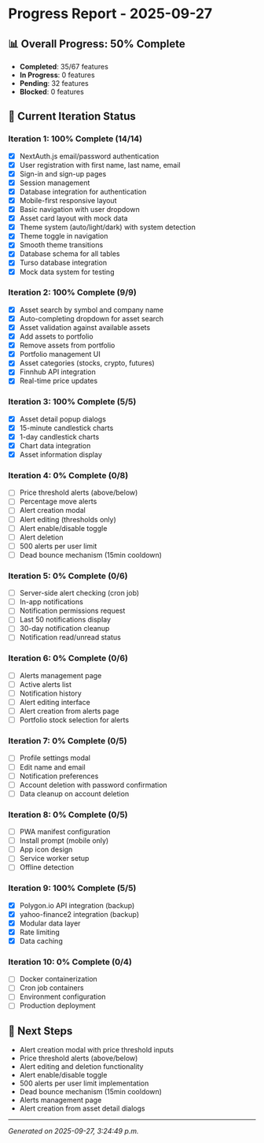 # Progress Report - 2025-09-27

## 📊 Overall Progress: 50% Complete

- **Completed**: 35/67 features
- **In Progress**: 0 features
- **Pending**: 32 features
- **Blocked**: 0 features

## 🎯 Current Iteration Status

### Iteration 1: 100% Complete (14/14)
- [x] NextAuth.js email/password authentication
- [x] User registration with first name, last name, email
- [x] Sign-in and sign-up pages
- [x] Session management
- [x] Database integration for authentication
- [x] Mobile-first responsive layout
- [x] Basic navigation with user dropdown
- [x] Asset card layout with mock data
- [x] Theme system (auto/light/dark) with system detection
- [x] Theme toggle in navigation
- [x] Smooth theme transitions
- [x] Database schema for all tables
- [x] Turso database integration
- [x] Mock data system for testing

### Iteration 2: 100% Complete (9/9)
- [x] Asset search by symbol and company name
- [x] Auto-completing dropdown for asset search
- [x] Asset validation against available assets
- [x] Add assets to portfolio
- [x] Remove assets from portfolio
- [x] Portfolio management UI
- [x] Asset categories (stocks, crypto, futures)
- [x] Finnhub API integration
- [x] Real-time price updates

### Iteration 3: 100% Complete (5/5)
- [x] Asset detail popup dialogs
- [x] 15-minute candlestick charts
- [x] 1-day candlestick charts
- [x] Chart data integration
- [x] Asset information display

### Iteration 4: 0% Complete (0/8)
- [ ] Price threshold alerts (above/below)
- [ ] Percentage move alerts
- [ ] Alert creation modal
- [ ] Alert editing (thresholds only)
- [ ] Alert enable/disable toggle
- [ ] Alert deletion
- [ ] 500 alerts per user limit
- [ ] Dead bounce mechanism (15min cooldown)

### Iteration 5: 0% Complete (0/6)
- [ ] Server-side alert checking (cron job)
- [ ] In-app notifications
- [ ] Notification permissions request
- [ ] Last 50 notifications display
- [ ] 30-day notification cleanup
- [ ] Notification read/unread status

### Iteration 6: 0% Complete (0/6)
- [ ] Alerts management page
- [ ] Active alerts list
- [ ] Notification history
- [ ] Alert editing interface
- [ ] Alert creation from alerts page
- [ ] Portfolio stock selection for alerts

### Iteration 7: 0% Complete (0/5)
- [ ] Profile settings modal
- [ ] Edit name and email
- [ ] Notification preferences
- [ ] Account deletion with password confirmation
- [ ] Data cleanup on account deletion

### Iteration 8: 0% Complete (0/5)
- [ ] PWA manifest configuration
- [ ] Install prompt (mobile only)
- [ ] App icon design
- [ ] Service worker setup
- [ ] Offline detection

### Iteration 9: 100% Complete (5/5)
- [x] Polygon.io API integration (backup)
- [x] yahoo-finance2 integration (backup)
- [x] Modular data layer
- [x] Rate limiting
- [x] Data caching

### Iteration 10: 0% Complete (0/4)
- [ ] Docker containerization
- [ ] Cron job containers
- [ ] Environment configuration
- [ ] Production deployment

## 📝 Next Steps

- Alert creation modal with price threshold inputs
- Price threshold alerts (above/below)
- Alert editing and deletion functionality
- Alert enable/disable toggle
- 500 alerts per user limit implementation
- Dead bounce mechanism (15min cooldown)
- Alerts management page
- Alert creation from asset detail dialogs

---

*Generated on 2025-09-27, 3:24:49 p.m.*
